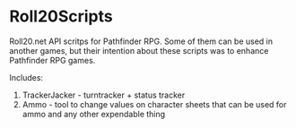 # Roll20Scripts
Roll20.net API scritps for Pathfinder RPG. Some of them can be used in another games, but their intention about these scripts was to enhance Pathfinder RPG games.

Includes:

1) TrackerJacker - turntracker + status tracker
2) Ammo - tool to change values on character sheets that can be used for ammo and any other expendable thing

